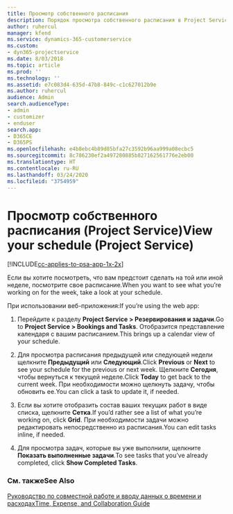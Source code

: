 ```yaml
---
title: Просмотр собственного расписания
description: Порядок просмотра собственного расписания в Project Service
author: ruhercul
manager: kfend
ms.service: dynamics-365-customerservice
ms.custom:
- dyn365-projectservice
ms.date: 8/03/2018
ms.topic: article
ms.prod: ''
ms.technology: ''
ms.assetid: e7c083d4-635d-47b8-849c-c1c627012b9e
ms.author: ruhercul
audience: Admin
search.audienceType:
- admin
- customizer
- enduser
search.app:
- D365CE
- D365PS
ms.openlocfilehash: e4b8ebc4b89d85bfa27c3592b96aa999a08ecbc5
ms.sourcegitcommit: 8c786230ef2a497280885b827162561776e2eb00
ms.translationtype: HT
ms.contentlocale: ru-RU
ms.lasthandoff: 03/24/2020
ms.locfileid: "3754959"
---
```

# <a name="view-your-schedule-project-service"></a><span data-ttu-id="cc4d4-103">Просмотр собственного расписания (Project Service)</span><span class="sxs-lookup"><span data-stu-id="cc4d4-103">View your schedule (Project Service)</span></span>

[!INCLUDE[cc-applies-to-psa-app-1x-2x](../includes/cc-applies-to-psa-app-1x-2x.md)]

<span data-ttu-id="cc4d4-104">Если вы хотите посмотреть, что вам предстоит сделать на той или иной неделе, посмотрите свое расписание.</span><span class="sxs-lookup"><span data-stu-id="cc4d4-104">When you want to see what you’re working on for the week, take a look at your schedule.</span></span>  
  
 <span data-ttu-id="cc4d4-105">При использовании веб-приложения:</span><span class="sxs-lookup"><span data-stu-id="cc4d4-105">If you’re using the web app:</span></span>  
  
1.  <span data-ttu-id="cc4d4-106">Перейдите к разделу **Project Service > Резервирования и задачи**.</span><span class="sxs-lookup"><span data-stu-id="cc4d4-106">Go to **Project Service > Bookings and Tasks**.</span></span> <span data-ttu-id="cc4d4-107">Отобразится представление календаря с вашим расписанием.</span><span class="sxs-lookup"><span data-stu-id="cc4d4-107">This brings up a calendar view of your schedule.</span></span>  
  
2.  <span data-ttu-id="cc4d4-108">Для просмотра расписания предыдущей или следующей недели щелкните **Предыдущий** или **Следующий**.</span><span class="sxs-lookup"><span data-stu-id="cc4d4-108">Click **Previous** or **Next** to see your schedule for the previous or next week.</span></span> <span data-ttu-id="cc4d4-109">Щелкните **Сегодня**, чтобы вернуться к текущей неделе.</span><span class="sxs-lookup"><span data-stu-id="cc4d4-109">Click **Today** to get back to the current week.</span></span> <span data-ttu-id="cc4d4-110">При необходимости можно щелкнуть задачу, чтобы обновить ее.</span><span class="sxs-lookup"><span data-stu-id="cc4d4-110">You can click a task to update it, if needed.</span></span>  
  
3.  <span data-ttu-id="cc4d4-111">Если вы хотите отобразить состав ваших текущих работ в виде списка, щелкните **Сетка**.</span><span class="sxs-lookup"><span data-stu-id="cc4d4-111">If you’d rather see a list of what you’re working on, click **Grid**.</span></span> <span data-ttu-id="cc4d4-112">При необходимости задачи можно редактировать непосредственно из расписания.</span><span class="sxs-lookup"><span data-stu-id="cc4d4-112">You can edit tasks inline, if needed.</span></span>  
  
4.  <span data-ttu-id="cc4d4-113">Для просмотра задач, которые вы уже выполнили, щелкните **Показать выполненные задачи**.</span><span class="sxs-lookup"><span data-stu-id="cc4d4-113">To see tasks that you’ve already completed, click **Show Completed Tasks**.</span></span>  
  
### <a name="see-also"></a><span data-ttu-id="cc4d4-114">См. также</span><span class="sxs-lookup"><span data-stu-id="cc4d4-114">See Also</span></span>  
 [<span data-ttu-id="cc4d4-115">Руководство по совместной работе и вводу данных о времени и расходах</span><span class="sxs-lookup"><span data-stu-id="cc4d4-115">Time, Expense, and Collaboration Guide</span></span>](../project-service/time-expense-collaboration-guide.md)

